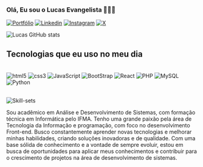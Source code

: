 
### Olá,  Eu sou o Lucas Evangelista 🖖🏾🤓

[![Portfólio](https://img.shields.io/website-up-down-green-red/http/monip.org.svg)](https://lucasevangelistaa.github.io/portfolio)
[![Linkedin](https://img.shields.io/badge/LinkedIn-0077B5?style=for-the-badge&logo=linkedin&logoColor=white)](https://www.linkedin.com/in/lucas1108/)
[![Instagram](https://img.shields.io/badge/Instagram-E4405F?style=for-the-badge&logo=instagram&logoColor=whitehttps://img.shields.io/badge/Instagram-E4405F?style=for-the-badge&logo=instagram&logoColor=white)](https://www.instagram.com/lucassss.lc)
[![X](https://img.shields.io/badge/Twitter-1DA1F2?style=for-the-badge&logo=twitter&logoColor=white)](https://twitter.com/lucassssdev)

![Lucas GitHub stats](https://github-readme-stats.vercel.app/api?username=lucasevangelistaa&show_icons=true&theme=dracula)

## Tecnologias que eu uso no meu dia

<div style="display: inline_block"><br/>
    <img src="https://img.shields.io/badge/HTML5-E34F26?style=for-the-badge&logo=html5&logoColor=white" alt="html5" align="center">
    <img src="https://img.shields.io/badge/CSS3-1572B6?style=for-the-badge&logo=css3&logoColor=white" alt="css3" align="center">
    <img src="https://img.shields.io/badge/JavaScript-323330?style=for-the-badge&logo=javascript&logoColor=F7DF1E" alt="JavaScript" align="center">
    <img src="https://img.shields.io/badge/Bootstrap-563D7C?style=for-the-badge&logo=bootstrap&logoColor=white" alt="BootStrap" align="center">
    <img src="https://img.shields.io/badge/React-20232A?style=for-the-badge&logo=react&logoColor=61DAFB" alt="React" align="center">
    <img src="https://img.shields.io/badge/PHP-777BB4?style=for-the-badge&logo=php&logoColor=white" alt="PHP" align="center">
    <img src="https://img.shields.io/badge/MySQL-00000F?style=for-the-badge&logo=mysql&logoColor=white" alt="MySQL" align="center">
    <img src="https://img.shields.io/badge/Python-3776AB?style=for-the-badge&logo=python&logoColor=white" alt="Python" align="center">
</div><br/>

![Skill-sets](https://github-readme-stats.vercel.app/api/top-langs/?username=lucasevangelistaa&hide_progress=compact)

Sou acadêmico em Análise e Desenvolvimento de Sistemas, com formação técnica em Informática pelo IFMA. Tenho uma grande paixão pela área de Tecnologia da Informação e programação, com foco no desenvolvimento Front-end. Busco constantemente aprender novas tecnologias e melhorar minhas habilidades, criando soluções inovadoras e de qualidade. Com uma base sólida de conhecimento e a vontade de sempre evoluir, estou em busca de oportunidades para aplicar meus conhecimentos e contribuir para o crescimento de projetos na área de desenvolvimento de sistemas.
